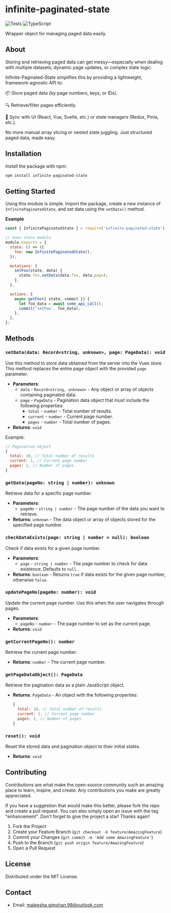 # infinite-paginated-state

![Tests](https://img.shields.io/badge/tests-passing-brightgreen)
![TypeScript](https://img.shields.io/badge/TypeScript-4.9-blue)

Wrapper object for managing paged data easily.

## About

Storing and retrieving paged data can get messy—especially when dealing with multiple datasets, dynamic page updates, or complex state logic.

Infinite-Paginated-State simplifies this by providing a lightweight, framework-agnostic API to:

📦 Store paged data (by page numbers, keys, or IDs).

🔍 Retrieve/filter pages efficiently.

🔄 Sync with UI (React, Vue, Svelte, etc.) or state managers (Redux, Pinia, etc.).

No more manual array slicing or nested state juggling. Just structured paged data, made easy.

## Installation

Install the package with npm:

```bash
npm install infinite-paginated-state
```

## Getting Started

Using this module is simple. Import the package, create a new instance of `InfinitePaginatedState`, and set data using the `setData()` method.

**Example**

```javascript
const { InfinitePaginatedState } = require('infinite-paginated-state');

// Vuex store module
module.exports = {
  state: () => ({
    foo: new InfinitePaginatedState(),
  }),

  mutations: {
    setFoo(state, data) {
      state.foo.setData(data.foo, data.page);
    },
  },

  actions: {
    async getFoo({ state, commit }) {
      let foo_data = await some_api_call();
      commit('setFoo', foo_data);
    },
  },
};
```

## Methods

### `setData(data: Record<string, unknown>, page: PageData): void`

Use this method to store data obtained from the server into the Vuex store. This method replaces the entire page object with the provided `page` parameter.

- **Parameters**:
  - `data` - `Record<string, unknown>` - Any object or array of objects containing paginated data.
  - `page` - `PageData` - Pagination data object that must include the following properties:
    - `total` - `number` - Total number of results.
    - `current` - `number` - Current page number.
    - `pages` - `number` - Total number of pages.
- **Returns**: `void`

Example:

```javascript
// Pagination object
{
  total: 10, // Total number of results
  current: 1, // Current page number
  pages: 2, // Number of pages
}
```

### `getData(pageNo: string | number): unknown`

Retrieve data for a specific page number.

- **Parameters**:
  - `pageNo` - `string | number` - The page number of the data you want to retrieve.
- **Returns**: `unknown` - The data object or array of objects stored for the specified page number.

### `checkDataExists(page: string | number = null): boolean`

Check if data exists for a given page number.

- **Parameters**:
  - `page` - `string | number` - The page number to check for data existence. Defaults to `null`.
- **Returns**: `boolean` - Returns `true` if data exists for the given page number, otherwise `false`.

### `updatePageNo(pageNo: number): void`

Update the current page number. Use this when the user navigates through pages.

- **Parameters**:
  - `pageNo` - `number` - The page number to set as the current page.
- **Returns**: `void`

### `getCurrentPageNo(): number`

Retrieve the current page number.

- **Returns**: `number` - The current page number.

### `getPageDataObject(): PageData`

Retrieve the pagination data as a plain JavaScript object.

- **Returns**: `PageData` - An object with the following properties:
  ```javascript
  {
    total: 10, // Total number of results
    current: 1, // Current page number
    pages: 2, // Number of pages
  }
  ```

### `reset(): void`

Reset the stored data and pagination object to their initial states.

- **Returns**: `void`

## Contributing

Contributions are what make the open-source community such an amazing place to learn, inspire, and create. Any contributions you make are greatly appreciated.

If you have a suggestion that would make this better, please fork the repo and create a pull request. You can also simply open an issue with the tag "enhancement". Don't forget to give the project a star! Thanks again!

1. Fork the Project
2. Create your Feature Branch (`git checkout -b feature/AmazingFeature`)
3. Commit your Changes (`git commit -m 'Add some AmazingFeature'`)
4. Push to the Branch (`git push origin feature/AmazingFeature`)
5. Open a Pull Request

## License

Distributed under the MIT License.

## Contact

- Email: [maleesha.gimshan.98@outlook.com](mailto:maleesha.gimshan.98@outlook.com)
